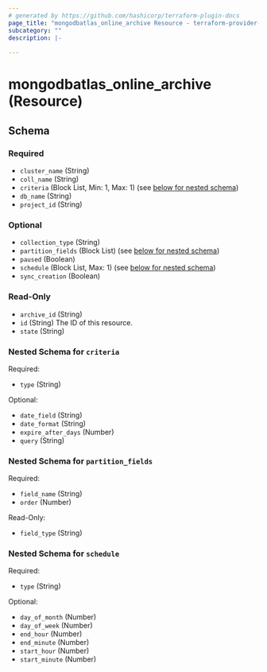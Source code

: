 ```yaml
---
# generated by https://github.com/hashicorp/terraform-plugin-docs
page_title: "mongodbatlas_online_archive Resource - terraform-provider-mongodbatlas"
subcategory: ""
description: |-
  
---
```


# mongodbatlas_online_archive (Resource)





<!-- schema generated by tfplugindocs -->
## Schema

### Required

- `cluster_name` (String)
- `coll_name` (String)
- `criteria` (Block List, Min: 1, Max: 1) (see [below for nested schema](#nestedblock--criteria))
- `db_name` (String)
- `project_id` (String)

### Optional

- `collection_type` (String)
- `partition_fields` (Block List) (see [below for nested schema](#nestedblock--partition_fields))
- `paused` (Boolean)
- `schedule` (Block List, Max: 1) (see [below for nested schema](#nestedblock--schedule))
- `sync_creation` (Boolean)

### Read-Only

- `archive_id` (String)
- `id` (String) The ID of this resource.
- `state` (String)

<a id="nestedblock--criteria"></a>
### Nested Schema for `criteria`

Required:

- `type` (String)

Optional:

- `date_field` (String)
- `date_format` (String)
- `expire_after_days` (Number)
- `query` (String)


<a id="nestedblock--partition_fields"></a>
### Nested Schema for `partition_fields`

Required:

- `field_name` (String)
- `order` (Number)

Read-Only:

- `field_type` (String)


<a id="nestedblock--schedule"></a>
### Nested Schema for `schedule`

Required:

- `type` (String)

Optional:

- `day_of_month` (Number)
- `day_of_week` (Number)
- `end_hour` (Number)
- `end_minute` (Number)
- `start_hour` (Number)
- `start_minute` (Number)

